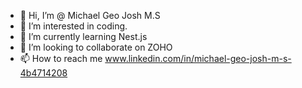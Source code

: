 - 👋 Hi, I’m @ Michael Geo Josh M.S
- 👀 I’m interested in coding.
- 🌱 I’m currently learning Nest.js
- 💞️ I’m looking to collaborate on ZOHO
- 📫 How to reach me www.linkedin.com/in/michael-geo-josh-m-s-4b4714208

<!---
Michaelgeo1004/Michaelgeo1004 is a ✨ special ✨ repository because its `README.md` (this file) appears on your GitHub profile.
You can click the Preview link to take a look at your changes.
--->
